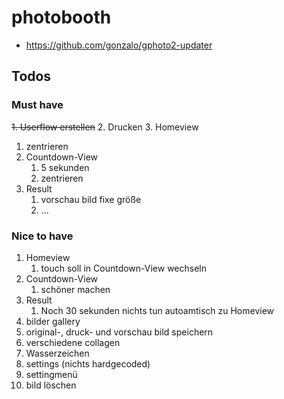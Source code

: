 # photobooth
- https://github.com/gonzalo/gphoto2-updater

## Todos

### Must have
~~1. Userflow erstellen~~
2. Drucken
3. Homeview
   1. zentrieren
4. Countdown-View
   1. 5 sekunden
   2. zentrieren
5. Result
   1. vorschau bild fixe größe
   2. ...

### Nice to have
1. Homeview
   1. touch soll in Countdown-View wechseln 
2. Countdown-View
   1. schöner machen
3. Result
   1. Noch 30 sekunden nichts tun autoamtisch zu Homeview
4. bilder gallery 
5. original-, druck- und vorschau bild speichern
6. verschiedene collagen 
7. Wasserzeichen
8. settings (nichts hardgecoded)
9. settingmenü 
10. bild löschen

